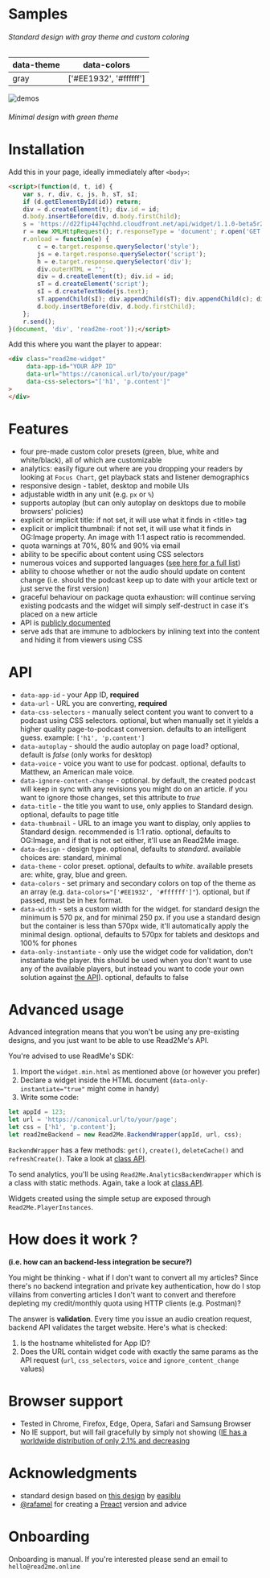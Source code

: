 # Samples
###### Standard design with gray theme and custom coloring

| data-theme  | data-colors |
| ------------- | ------------- |
| gray  | ['#EE1932', '#ffffff']  |

![demos](https://raw.githubusercontent.com/read2me-online/read2me-widget/master/demos/screenshots/standard%20custom%20colors%20red%20stacked.png)

###### Minimal design with green theme

# Installation
Add this in your page, ideally immediately after `<body>`:

```html
<script>(function(d, t, id) {
    var s, r, div, c, js, h, sT, sI;
    if (d.getElementById(id)) return;
    div = d.createElement(t); div.id = id;
    d.body.insertBefore(div, d.body.firstChild);
    s = 'https://d22fip447qchhd.cloudfront.net/api/widget/1.1.0-beta5r2/widget.min.html';
    r = new XMLHttpRequest(); r.responseType = 'document'; r.open('GET', s, true);
    r.onload = function(e) {
        c = e.target.response.querySelector('style');
        js = e.target.response.querySelector('script');
        h = e.target.response.querySelector('div');
        div.outerHTML = "";
        div = d.createElement(t); div.id = id;
        sT = d.createElement('script');
        sI = d.createTextNode(js.text);
        sT.appendChild(sI); div.appendChild(sT); div.appendChild(c); div.appendChild(h);
        d.body.insertBefore(div, d.body.firstChild);
    };
    r.send();
}(document, 'div', 'read2me-root'));</script>
```

Add this where you want the player to appear:
```html
<div class="read2me-widget"
     data-app-id="YOUR APP ID"
     data-url="https://canonical.url/to/your/page"
     data-css-selectors="['h1', 'p.content']"
>
</div>
```

# Features
- four pre-made custom color presets (green, blue, white and white/black), all of which are customizable
- analytics: easily figure out where are you dropping your readers by looking at `Focus Chart`, get playback stats and listener demographics
- responsive design - tablet, desktop and mobile UIs
- adjustable width in any unit (e.g. `px` or `%`)
- supports autoplay (but can only autoplay on desktops due to mobile browsers' policies)
- explicit or implicit title: if not set, it will use what it finds in \<title\> tag
- explicit or implicit thumbnail: if not set, it will use what it finds in OG:Image property. An image with 1:1 aspect ratio is recommended. 
- quota warnings at 70%, 80% and 90% via email
- ability to be specific about content using CSS selectors
- numerous voices and supported languages ([see here for a full list](https://app.swaggerhub.com/apis/Read2Me/convert/1.0.0#/default/get_convert_1_0_0_voices))
- ability to choose whether or not the audio should update on content change (i.e. should the podcast keep up to date with your article text or just serve the first version)
- graceful behaviour on package quota exhaustion: will continue serving existing podcasts and the widget will simply self-destruct in case it's placed on a new article
- API is [publicly documented](https://swaggerhub.com/apis/Read2Me/)
- serve ads that are immune to adblockers by inlining text into the content and hiding it from viewers using CSS

# API
- `data-app-id` - your App ID, **required**
- `data-url` - URL you are converting, **required**
- `data-css-selectors` - manually select content you want to convert to a podcast using CSS selectors. optional, but when manually set it yields a higher quality page-to-podcast conversion. defaults to an intelligent guess. example: `['h1', 'p.content']`
- `data-autoplay` - should the audio autoplay on page load? optional, default is _false_ (only works for desktop)
- `data-voice` - voice you want to use for podcast. optional, defaults to Matthew, an American male voice.
- `data-ignore-content-change` - optional. by default, the created podcast will keep in sync with any revisions you might do on an article. if you want to ignore those changes, set this attribute to _true_
- `data-title` - the title you want to use, only applies to Standard design. optional, defaults to page title
- `data-thumbnail` - URL to an image you want to display, only applies to Standard design. recommended is 1:1 ratio. optional, defaults to OG:Image, and if that is not set either, it'll use an Read2Me image.
- `data-design` - design type. optional, defaults to _standard_. available choices are: standard, minimal
- `data-theme` - color preset. optional, defaults to _white_. available presets are: white, gray, blue and green.
- `data-colors` - set primary and secondary colors on top of the theme as an array (e.g. `data-colors="['#EE1932', '#ffffff']"`). optional, but if passed, must be in hex format. 
- `data-width` - sets a custom width for the widget. for standard design the minimum is 570 px, and for minimal 250 px. if you use a standard design but the container is less than 570px wide, it'll automatically apply the minimal design. optional, defaults to 570px for tablets and desktops and 100% for phones 
- `data-only-instantiate` - only use the widget code for validation, don't instantiate the player. this should be used when you don't want to use any of the available players, but instead you want to code your own solution against [the API](https://app.swaggerhub.com/apis/Read2Me/convert/1.0.0)). optional, defaults to false

# Advanced usage
Advanced integration means that you won't be using any pre-existing designs, and you just want to be able to use Read2Me's API.

You're advised to use ReadMe's SDK:
1. Import the `widget.min.html` as mentioned above (or however you prefer)
2. Declare a widget inside the HTML document (`data-only-instantiate="true"` might come in handy)
3. Write some code:

```javascript
let appId = 123;
let url = 'https://canonical.url/to/your/page';
let css = ['h1', 'p.content'];
let read2meBackend = new Read2Me.BackendWrapper(appId, url, css);
```

`BackendWrapper` has a few methods: `get()`, `create()`, `deleteCache()` and `refreshCreate()`. Take a look at [class API](https://github.com/read2me-online/read2me-widget/blob/master/src/js/Read2MeBackendWrapper.js).

To send analytics, you'll be using `Read2Me.AnalyticsBackendWrapper` which is a class with static methods. Again, take a look at [class API](https://github.com/read2me-online/read2me-widget/blob/master/src/js/Read2MeAnalyticsBackendWrapper.js).    

Widgets created using the simple setup are exposed through `Read2Me.PlayerInstances`. 

# How does it work ?
**(i.e. how can an backend-less integration be secure?)**

You might be thinking - what if I don't want to convert all my articles? 
Since there's no backend integration and private key authentication,
how do I stop villains from converting articles I don't want to convert and therefore depleting
my credit/monthly quota using HTTP clients (e.g. Postman)? 

The answer is **validation**. Every time you issue an audio creation request, backend API validates the target website.
Here's what is checked:

1. Is the hostname whitelisted for App ID?
2. Does the URL contain widget code with exactly the same params as the API request (`url`, `css_selectors`, `voice` and `ignore_content_change` values)


# Browser support
- Tested in Chrome, Firefox, Edge, Opera, Safari and Samsung Browser
- No IE support, but will fail gracefully by simply not showing ([IE has a worldwide distribution of only 2.1% and decreasing](https://www.w3schools.com/browsers/browsers_explorer.asp)

# Acknowledgments
- standard design based on [this design](https://www.uplabs.com/posts/music-player-2814ecbb-e0e3-4de1-b488-364455ec8cc5) by [easiblu](https://www.uplabs.com/easiblu)
- [@rafamel](https://github.com/rafamel) for creating a [Preact](https://github.com/read2me-online/read2me-widget/tree/preact) version and advice

# Onboarding
Onboarding is manual. If you're interested please send an email to `hello@read2me.online`
